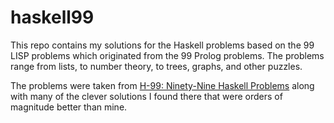 # haskell99
This repo contains my solutions for the Haskell problems based on the 99 LISP problems which originated from the 99 Prolog problems. The problems range from lists, to number theory, to trees, graphs, and other puzzles.

The problems were taken from [H-99: Ninety-Nine Haskell Problems](https://wiki.haskell.org/H-99:_Ninety-Nine_Haskell_Problems) along with many of the clever solutions I found there that were orders of magnitude better than mine.
